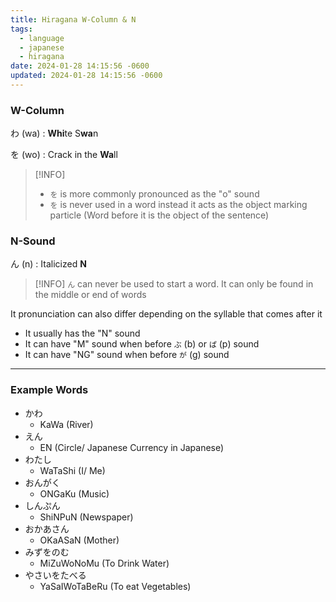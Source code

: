 ```yaml
---
title: Hiragana W-Column & N
tags:
  - language
  - japanese
  - hiragana
date: 2024-01-28 14:15:56 -0600
updated: 2024-01-28 14:15:56 -0600
---
```


### W-Column

わ (wa) : **Whi**te S**wa**n

を (wo) : Crack in the **Wa**ll

 > [!INFO]
 > * `を` is more commonly pronounced as the "o" sound
 > * `を` is never used in a word instead it acts as the object marking particle (Word before it is the object of the sentence)

### N-Sound

ん (n) : Italicized **N**

 > [!INFO]
 > `ん` can never be used to start a word. It can only be found in the middle or end of words

It pronunciation can also differ depending on the syllable that comes after it

* It usually has the "N" sound
* It can have "M" sound when before `ぶ`  (b) or `ぱ` (p) sound
* It can have "NG" sound when before `が` (g) sound

---

### Example Words

* かわ
	* KaWa (River)
* えん
	* EN (Circle/ Japanese Currency in Japanese)
* わたし
	* WaTaShi (I/ Me)
* おんがく
	* ONGaKu (Music)
* しんぷん
	* ShiNPuN (Newspaper)
* おかあさん
	* OKaASaN (Mother)
* みずをのむ
	* MiZuWoNoMu (To Drink Water)
* やさいをたべる
	* YaSaIWoTaBeRu (To eat Vegetables)
